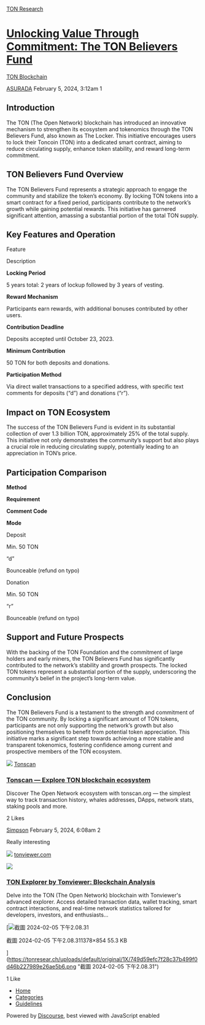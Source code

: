 [TON Research](/)

# [Unlocking Value Through Commitment: The TON Believers Fund](/t/unlocking-value-through-commitment-the-ton-believers-fund/240)

[TON Blockchain](/c/ton-blockchain/17) 

    

[ASURADA](https://tonresear.ch/u/ASURADA)  February 5, 2024, 3:12am  1

## [](#introduction-1)Introduction

The TON (The Open Network) blockchain has introduced an innovative mechanism to strengthen its ecosystem and tokenomics through the TON Believers Fund, also known as The Locker. This initiative encourages users to lock their Toncoin (TON) into a dedicated smart contract, aiming to reduce circulating supply, enhance token stability, and reward long-term commitment.

## [](#ton-believers-fund-overview-2)TON Believers Fund Overview

The TON Believers Fund represents a strategic approach to engage the community and stabilize the token’s economy. By locking TON tokens into a smart contract for a fixed period, participants contribute to the network’s growth while gaining potential rewards. This initiative has garnered significant attention, amassing a substantial portion of the total TON supply.

## [](#key-features-and-operation-3)Key Features and Operation

Feature

Description

**Locking Period**

5 years total: 2 years of lockup followed by 3 years of vesting.

**Reward Mechanism**

Participants earn rewards, with additional bonuses contributed by other users.

**Contribution Deadline**

Deposits accepted until October 23, 2023.

**Minimum Contribution**

50 TON for both deposits and donations.

**Participation Method**

Via direct wallet transactions to a specified address, with specific text comments for deposits (“d”) and donations (“r”).

## [](#impact-on-ton-ecosystem-4)Impact on TON Ecosystem

The success of the TON Believers Fund is evident in its substantial collection of over 1.3 billion TON, approximately 25% of the total supply. This initiative not only demonstrates the community’s support but also plays a crucial role in reducing circulating supply, potentially leading to an appreciation in TON’s price.

## [](#participation-comparison-5)Participation Comparison

**Method**

**Requirement**

**Comment Code**

**Mode**

Deposit

Min. 50 TON

“d”

Bounceable (refund on typo)

Donation

Min. 50 TON

“r”

Bounceable (refund on typo)

## [](#support-and-future-prospects-6)Support and Future Prospects

With the backing of the TON Foundation and the commitment of large holders and early miners, the TON Believers Fund has significantly contributed to the network’s stability and growth prospects. The locked TON tokens represent a substantial portion of the supply, underscoring the community’s belief in the project’s long-term value.

## [](#conclusion-7)Conclusion

The TON Believers Fund is a testament to the strength and commitment of the TON community. By locking a significant amount of TON tokens, participants are not only supporting the network’s growth but also positioning themselves to benefit from potential token appreciation. This initiative marks a significant step towards achieving a more stable and transparent tokenomics, fostering confidence among current and prospective members of the TON ecosystem.

![](https://tonscan.org/favicon.svg) [Tonscan](https://tonscan.org/locker/EQDtFpEwcFAEcRe5mLVh2N6C0x-_hJEM7W61_JLnSF74p4q2)

### [Tonscan — Explore TON blockchain ecosystem](https://tonscan.org/locker/EQDtFpEwcFAEcRe5mLVh2N6C0x-_hJEM7W61_JLnSF74p4q2)

Discover The Open Network ecosystem with tonscan.org — the simplest way to track transaction history, whales addresses, DApps, network stats, staking pools and more.

  2 Likes

[Simpson](https://tonresear.ch/u/Simpson)  February 5, 2024, 6:08am  2

Really interesting

![](https://tonresear.ch/uploads/default/original/1X/19181ea376df37065e07fe57ed2d7e40d0ade897.png) [tonviewer.com](https://tonviewer.com/EQDtFpEwcFAEcRe5mLVh2N6C0x-_hJEM7W61_JLnSF74p4q2)

![](https://tonresear.ch/uploads/default/original/1X/913f040dc16acb0153508ad115fe023b3bebb8b5.png)

### [TON Explorer by Tonviewer: Blockchain Analysis](https://tonviewer.com/EQDtFpEwcFAEcRe5mLVh2N6C0x-_hJEM7W61_JLnSF74p4q2)

Delve into the TON (The Open Network) blockchain with Tonviewer's advanced explorer. Access detailed transaction data, wallet tracking, smart contract interactions, and real-time network statistics tailored for developers, investors, and enthusiasts...

[![截圖 2024-02-05 下午2.08.31](https://tonresear.ch/uploads/default/optimized/1X/749d59efc7f28c37b499f0d46b227989e26ae5b6_2_690x427.png)

截圖 2024-02-05 下午2.08.311378×854 55.3 KB

](https://tonresear.ch/uploads/default/original/1X/749d59efc7f28c37b499f0d46b227989e26ae5b6.png "截圖 2024-02-05 下午2.08.31")

  1 Like

*   [Home](/)
*   [Categories](/categories)
*   [Guidelines](/guidelines)

Powered by [Discourse](https://www.discourse.org), best viewed with JavaScript enabled